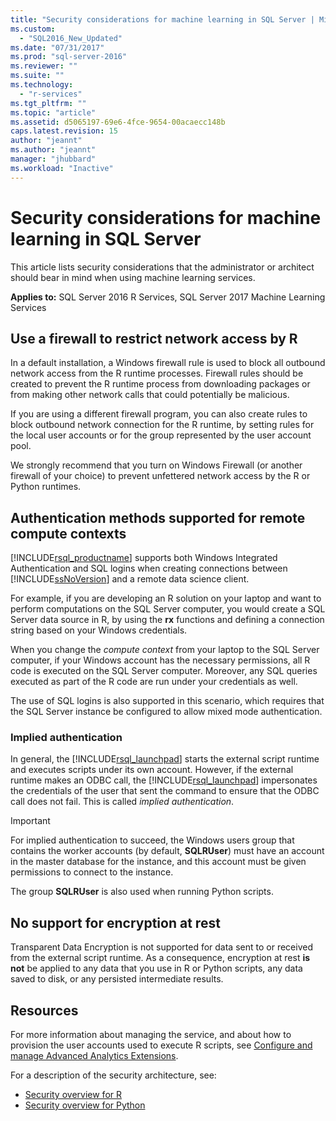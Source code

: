 ```yaml
---
title: "Security considerations for machine learning in SQL Server | Microsoft Docs"
ms.custom: 
  - "SQL2016_New_Updated"
ms.date: "07/31/2017"
ms.prod: "sql-server-2016"
ms.reviewer: ""
ms.suite: ""
ms.technology: 
  - "r-services"
ms.tgt_pltfrm: ""
ms.topic: "article"
ms.assetid: d5065197-69e6-4fce-9654-00acaecc148b
caps.latest.revision: 15
author: "jeannt"
ms.author: "jeannt"
manager: "jhubbard"
ms.workload: "Inactive"
---
```

# Security considerations for machine learning in SQL Server

This article lists security considerations that the administrator or architect should bear in mind when using machine learning services.

**Applies to:** SQL Server 2016 R Services, SQL Server 2017 Machine Learning Services

## Use a firewall to restrict network access by R

In a default installation, a Windows firewall rule is used to block all outbound network access from the R runtime processes. Firewall rules should be created to prevent the R runtime process from downloading packages or from making other network calls that could potentially be malicious.

If you are using a different firewall program, you can also create rules to block outbound network connection for the R runtime, by setting rules for the local user accounts or for the group represented by the user account pool.

We strongly recommend that you turn on Windows Firewall (or another firewall of your choice) to prevent unfettered network access by the R or Python runtimes.

## Authentication methods supported for remote compute contexts

[!INCLUDE[rsql_productname](../../includes/rsql-productname-md.md)] supports both Windows Integrated Authentication and SQL logins when creating connections between [!INCLUDE[ssNoVersion](../../includes/ssnoversion-md.md)] and a remote data science client.

For example, if you are developing an R solution on your laptop and want to perform computations on the SQL Server computer, you would create a SQL Server data source in R, by using the **rx** functions and defining a connection string based on your Windows credentials.

When you change the _compute context_ from your laptop to the SQL Server computer, if your Windows account has the necessary permissions, all R code is executed on the SQL Server computer. Moreover, any SQL queries executed as part of the R code are run under your credentials as well.

The use of SQL logins is also supported in this scenario, which requires that the SQL Server instance be configured to allow mixed mode authentication.

### Implied authentication

 In general, the [!INCLUDE[rsql_launchpad](../../includes/rsql-launchpad-md.md)] starts the external script runtime and executes scripts under its own account. However, if the external runtime makes an ODBC call, the [!INCLUDE[rsql_launchpad](../../includes/rsql-launchpad-md.md)] impersonates the credentials of the user that sent the command to ensure that the ODBC call does not fail. This is called *implied authentication*.
 
 > [!IMPORTANT]
 >
 > For implied authentication to succeed, the Windows users group that contains the worker accounts (by default, **SQLRUser**) must have an account in the master database for the instance, and this account must be given permissions to connect to the instance.
 > 
 > The group **SQLRUser** is also used when running Python scripts. 

## No support for encryption at rest

Transparent Data Encryption is not supported for data sent to or received from the external script runtime. As a consequence, encryption at rest **is not** be applied to any data that you use in R or Python scripts, any data saved to disk, or any persisted intermediate results.

## Resources

For more information about managing the service, and about how to provision the user accounts used to execute R scripts, see [Configure and manage Advanced Analytics Extensions](../../advanced-analytics/r/configure-and-manage-advanced-analytics-extensions.md).

For a description of the security architecture, see:

+ [Security overview for R](security-overview-sql-server-r.md)
+ [Security overview for Python](../python/security-overview-sql-server-python-services.md)
